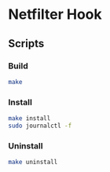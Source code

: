 # Netfilter Hook


## Scripts
### Build

```sh
make
```

### Install
```sh
make install
sudo journalctl -f
```

### Uninstall
```sh
make uninstall
```